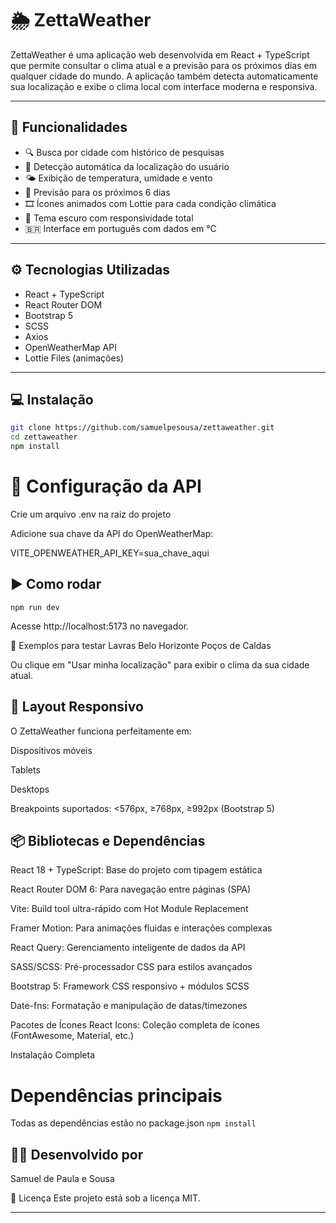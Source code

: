# 🌦️ ZettaWeather

ZettaWeather é uma aplicação web desenvolvida em React + TypeScript que permite consultar o clima atual e a previsão para os próximos dias em qualquer cidade do mundo. A aplicação também detecta automaticamente sua localização e exibe o clima local com interface moderna e responsiva.

---

## 🚀 Funcionalidades

- 🔍 Busca por cidade com histórico de pesquisas
- 📍 Detecção automática da localização do usuário
- 🌤️ Exibição de temperatura, umidade e vento
- 📅 Previsão para os próximos 6 dias
- 🎞️ Ícones animados com Lottie para cada condição climática
- 🌙 Tema escuro com responsividade total
- 🇧🇷 Interface em português com dados em °C

---

## ⚙️ Tecnologias Utilizadas

- React + TypeScript
- React Router DOM
- Bootstrap 5
- SCSS
- Axios
- OpenWeatherMap API
- Lottie Files (animações)

---

## 💻 Instalação

```bash
git clone https://github.com/samuelpesousa/zettaweather.git
cd zettaweather
npm install
```
# 🔐 Configuração da API
Crie um arquivo .env na raiz do projeto

Adicione sua chave da API do OpenWeatherMap:

VITE_OPENWEATHER_API_KEY=sua_chave_aqui

## ▶️ Como rodar
```
npm run dev
```
Acesse http://localhost:5173 no navegador.

🧪 Exemplos para testar
Lavras
Belo Horizonte
Poços de Caldas

Ou clique em "Usar minha localização" para exibir o clima da sua cidade atual.

## 📱 Layout Responsivo
O ZettaWeather funciona perfeitamente em:

Dispositivos móveis

Tablets

Desktops

Breakpoints suportados: <576px, ≥768px, ≥992px (Bootstrap 5)

## 📦 Bibliotecas e Dependências

React 18 + TypeScript: Base do projeto com tipagem estática

React Router DOM 6: Para navegação entre páginas (SPA)

Vite: Build tool ultra-rápido com Hot Module Replacement

Framer Motion: Para animações fluidas e interações complexas

React Query: Gerenciamento inteligente de dados da API

SASS/SCSS: Pré-processador CSS para estilos avançados

Bootstrap 5: Framework CSS responsivo + módulos SCSS

Date-fns: Formatação e manipulação de datas/timezones

Pacotes de Ícones
React Icons: Coleção completa de ícones (FontAwesome, Material, etc.)


Instalação Completa

# Dependências principais
Todas as dependências estão no package.json
 ``` npm install  ```

## 👨‍💻 Desenvolvido por
Samuel de Paula e Sousa

📄 Licença
Este projeto está sob a licença MIT.

---


